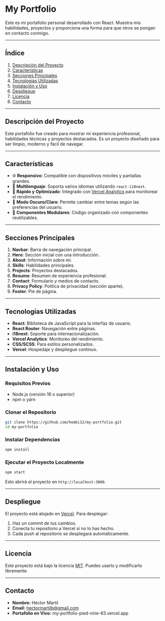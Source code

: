 # **My Portfolio**

Este es mi portafolio personal desarrollado con React. Muestra mis habilidades, proyectos y proporciona una forma para que otros se pongan en contacto conmigo.

---

## **Índice**
1. [Descripción del Proyecto](#descripción-del-proyecto)
2. [Características](#características)
3. [Secciones Principales](#secciones-principales)
4. [Tecnologías Utilizadas](#tecnologías-utilizadas)
5. [Instalación y Uso](#instalación-y-uso)
6. [Despliegue](#despliegue)
7. [Licencia](#licencia)
8. [Contacto](#contacto)

---

## **Descripción del Proyecto**
Este portafolio fue creado para mostrar mi experiencia profesional, habilidades técnicas y proyectos destacados. Es un proyecto diseñado para ser limpio, moderno y fácil de navegar.

---

## **Características**
- 🌐 **Responsivo**: Compatible con dispositivos móviles y pantallas grandes.
- 🌟 **Multilenguaje**: Soporta varios idiomas utilizando `react-i18next`.
- 🚀 **Rápido y Optimizado**: Integrado con [Vercel Analytics](https://vercel.com/analytics) para monitorear el rendimiento.
- 🎨 **Modo Oscuro/Claro**: Permite cambiar entre temas según las preferencias del usuario.
- 📂 **Componentes Modulares**: Código organizado con componentes reutilizables.

---

## **Secciones Principales**
1. **Navbar**: Barra de navegación principal.
2. **Hero**: Sección inicial con una introducción.
3. **About**: Información sobre mí.
4. **Skills**: Habilidades principales.
5. **Projects**: Proyectos destacados.
6. **Resume**: Resumen de experiencia profesional.
7. **Contact**: Formulario y medios de contacto.
8. **Privacy Policy**: Política de privacidad (sección aparte).
9. **Footer**: Pie de página.

---

## **Tecnologías Utilizadas**
- **React**: Biblioteca de JavaScript para la interfaz de usuario.
- **React Router**: Navegación entre páginas.
- **i18next**: Soporte para internacionalización.
- **Vercel Analytics**: Monitoreo del rendimiento.
- **CSS/SCSS**: Para estilos personalizados.
- **Vercel**: Hospedaje y despliegue continuo.

---

## **Instalación y Uso**

### **Requisitos Previos**
- Node.js (versión 16 o superior)
- npm o yarn

### **Clonar el Repositorio**
```bash
git clone https://github.com/hembi12/my-portfolio.git
cd my-portfolio
```

### **Instalar Dependencias**
```bash
npm install
```

### **Ejecutar el Proyecto Localmente**
```bash
npm start
```

Esto abrirá el proyecto en `http://localhost:3000`.

---

## **Despliegue**

El proyecto está alojado en [Vercel](https://vercel.com). Para desplegar:
1. Haz un commit de tus cambios.
2. Conecta tu repositorio a Vercel si no lo has hecho.
3. Cada push al repositorio se desplegará automáticamente.

---

## **Licencia**
Este proyecto está bajo la licencia [MIT](https://opensource.org/licenses/MIT). Puedes usarlo y modificarlo libremente.

---

## **Contacto**
- **Nombre:** Héctor Martil
- **Email:** hectormartilb@gmail.com
- **Portafolio en Vivo:** my-portfolio-pied-nine-63.vercel.app

